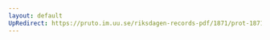 ```yaml
---
layout: default
UpRedirect: https://pruto.im.uu.se/riksdagen-records-pdf/1871/prot-1871--ak--130/prot-1871--ak--130_021.pdf
---
```


